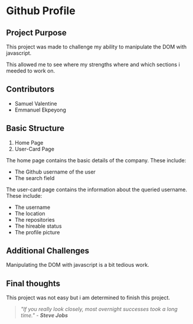 # Github Profile

## Project Purpose
This project was made to challenge my ability to manipulate the DOM with javascript. 

This allowed me to see where my strengths where and which sections i meeded to work on.

## Contributors
- Samuel Valentine
- Emmanuel Ekpeyong

## Basic Structure
1. Home Page
2. User-Card Page


The home page contains the basic details of the company. These include:
 * The Github username of the user
 * The search field


The user-card page contains the information about the queried username. These include:
 * The username 
 * The location
 * The repositories
 * The hireable status
 * The profile picture

## Additional Challenges

Manipulating the DOM with javascript is a bit tedious work.

## Final thoughts

This project was not easy but i am determined to finish this project. 

> *"If you really look closely, most overnight successes took a long time."* - ***Steve Jobs***
